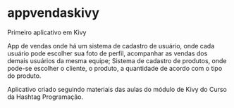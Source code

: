 # appvendaskivy
Primeiro aplicativo em Kivy

App de vendas onde há um sistema de cadastro de usuário, onde cada usuário pode escolher sua foto de perfil, acompanhar as vendas dos demais usuários da mesma equipe;
Sistema de cadastro de produtos, onde pode-se escolher o cliente, o produto, a quantidade de acordo com o tipo do produto.

Aplicativo criado seguindo materiais das aulas do módulo de Kivy do Curso da Hashtag Programação.
